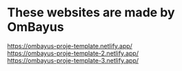 # These websites are made by OmBayus
https://ombayus-proje-template.netlify.app/
<br>
https://ombayus-proje-template-2.netlify.app/
<br>
https://ombayus-proje-template-3.netlify.app/
